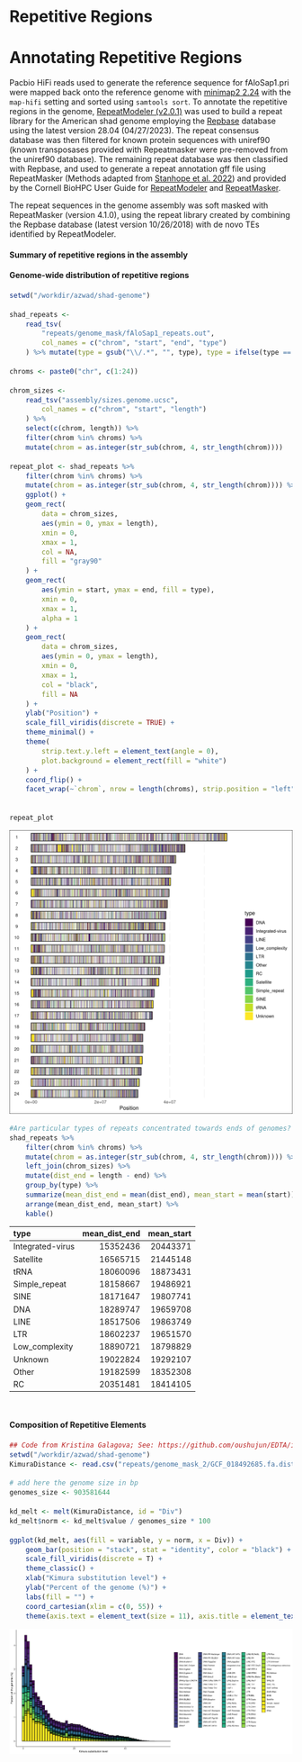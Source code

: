 Repetitive Regions
================

# Annotating Repetitive Regions

Pacbio HiFi reads used to generate the reference sequence for
fAloSap1.pri were mapped back onto the reference genome with [minimap2
2.24](https://github.com/lh3/minimap2) with the `map-hifi` setting and
sorted using `samtools sort`. To annotate the repetitive regions in the
genome, [RepeatModeler
(v2.0.1)](http://www.repeatmasker.org/RepeatModeler/) was used to build
a repeat library for the American shad genome employing the
[Repbase](https://www.girinst.org/repbase/) database using the latest
version 28.04 (04/27/2023). The repeat consensus database was then
filtered for known protein sequences with uniref90 (known transposases
provided with Repeatmasker were pre-removed from the uniref90 database).
The remaining repeat database was then classified with Repbase, and used
to generate a repeat annotation gff file using RepeatMasker (Methods
adapted from [Stanhope et
al. 2022](https://www.ncbi.nlm.nih.gov/pmc/articles/PMC9826928/)) and
provided by the Cornell BioHPC User Guide for
[RepeatModeler](https://biohpc.cornell.edu/lab/userguide.aspx?a=software&i=259#c)
and
[RepeatMasker](https://biohpc.cornell.edu/lab/userguide.aspx?a=software&i=62#c).

The repeat sequences in the genome assembly was soft masked with
RepeatMasker (version 4.1.0), using the repeat library created by
combining the Repbase database (latest version 10/26/2018) with de novo
TEs identified by RepeatModeler.

#### Summary of repetitive regions in the assembly

#### Genome-wide distribution of repetitive regions

``` r
setwd("/workdir/azwad/shad-genome")

shad_repeats <-
    read_tsv(
        "repeats/genome_mask/fAloSap1_repeats.out",
        col_names = c("chrom", "start", "end", "type")
    ) %>% mutate(type = gsub("\\/.*", "", type), type = ifelse(type == "SINE?", "SINE", type))

chroms <- paste0("chr", c(1:24))

chrom_sizes <-
    read_tsv("assembly/sizes.genome.ucsc",
        col_names = c("chrom", "start", "length")
    ) %>%
    select(c(chrom, length)) %>%
    filter(chrom %in% chroms) %>%
    mutate(chrom = as.integer(str_sub(chrom, 4, str_length(chrom))))

repeat_plot <- shad_repeats %>%
    filter(chrom %in% chroms) %>%
    mutate(chrom = as.integer(str_sub(chrom, 4, str_length(chrom)))) %>%
    ggplot() +
    geom_rect(
        data = chrom_sizes,
        aes(ymin = 0, ymax = length),
        xmin = 0,
        xmax = 1,
        col = NA,
        fill = "gray90"
    ) +
    geom_rect(
        aes(ymin = start, ymax = end, fill = type),
        xmin = 0,
        xmax = 1,
        alpha = 1
    ) +
    geom_rect(
        data = chrom_sizes,
        aes(ymin = 0, ymax = length),
        xmin = 0,
        xmax = 1,
        col = "black",
        fill = NA
    ) +
    ylab("Position") +
    scale_fill_viridis(discrete = TRUE) +
    theme_minimal() +
    theme(
        strip.text.y.left = element_text(angle = 0),
        plot.background = element_rect(fill = "white")
    ) +
    coord_flip() +
    facet_wrap(~`chrom`, nrow = length(chroms), strip.position = "left")


repeat_plot
```

![](repetitive_regions_files/figure-gfm/unnamed-chunk-1-1.png)<!-- -->

``` r
#Are particular types of repeats concentrated towards ends of genomes?
shad_repeats %>%
    filter(chrom %in% chroms) %>%
    mutate(chrom = as.integer(str_sub(chrom, 4, str_length(chrom)))) %>%
    left_join(chrom_sizes) %>%
    mutate(dist_end = length - end) %>%
    group_by(type) %>%
    summarize(mean_dist_end = mean(dist_end), mean_start = mean(start)) %>%
    arrange(mean_dist_end, mean_start) %>%
    kable()
```

| type             | mean_dist_end | mean_start |
|:-----------------|--------------:|-----------:|
| Integrated-virus |      15352436 |   20443371 |
| Satellite        |      16565715 |   21445148 |
| tRNA             |      18060096 |   18873431 |
| Simple_repeat    |      18158667 |   19486921 |
| SINE             |      18171647 |   19807741 |
| DNA              |      18289747 |   19659708 |
| LINE             |      18517506 |   19863749 |
| LTR              |      18602237 |   19651570 |
| Low_complexity   |      18890721 |   18798829 |
| Unknown          |      19022824 |   19292107 |
| Other            |      19182599 |   18352308 |
| RC               |      20351481 |   18414105 |

<br>

#### Composition of Repetitive Elements

``` r
## Code from Kristina Galagova; See: https://github.com/oushujun/EDTA/issues/92
setwd("/workdir/azwad/shad-genome")
KimuraDistance <- read.csv("repeats/genome_mask_2/GCF_018492685.fa.distance", sep = " ")

# add here the genome size in bp
genomes_size <- 903581644

kd_melt <- melt(KimuraDistance, id = "Div")
kd_melt$norm <- kd_melt$value / genomes_size * 100

ggplot(kd_melt, aes(fill = variable, y = norm, x = Div)) +
    geom_bar(position = "stack", stat = "identity", color = "black") +
    scale_fill_viridis(discrete = T) +
    theme_classic() +
    xlab("Kimura substitution level") +
    ylab("Percent of the genome (%)") +
    labs(fill = "") +
    coord_cartesian(xlim = c(0, 55)) +
    theme(axis.text = element_text(size = 11), axis.title = element_text(size = 12))
```

![](repetitive_regions_files/figure-gfm/unnamed-chunk-2-1.png)<!-- -->
